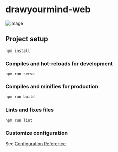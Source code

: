 # drawyourmind-web

![image](https://user-images.githubusercontent.com/18201794/88411483-fbf39800-ce12-11ea-81f0-0146703ba54d.png)

## Project setup
```
npm install
```

### Compiles and hot-reloads for development
```
npm run serve
```

### Compiles and minifies for production
```
npm run build
```

### Lints and fixes files
```
npm run lint
```

### Customize configuration
See [Configuration Reference](https://cli.vuejs.org/config/).
